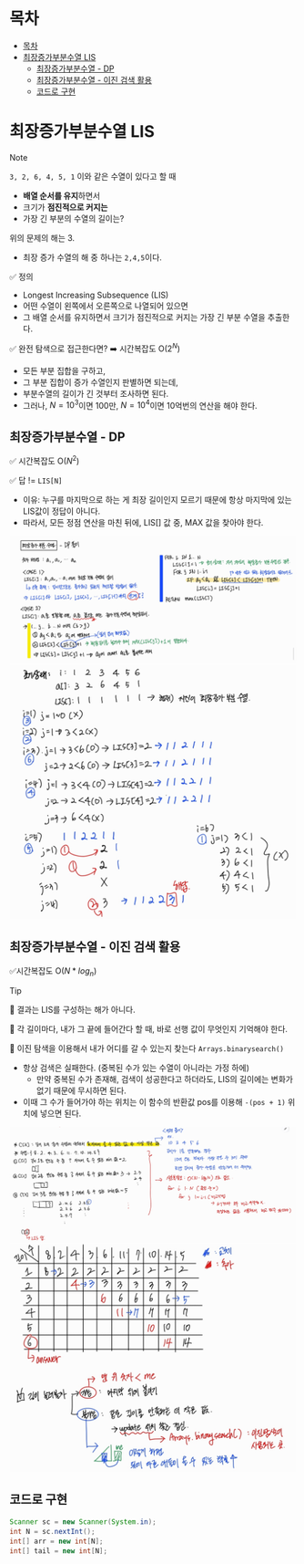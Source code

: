 # 목차 
- [목차](#목차)
- [최장증가부분수열 LIS](#최장증가부분수열-lis)
  - [최장증가부분수열 - DP](#최장증가부분수열---dp)
  - [최장증가부분수열 - 이진 검색 활용](#최장증가부분수열---이진-검색-활용)
  - [코드로 구현](#코드로-구현)


# 최장증가부분수열 LIS 

> [!note]
> `3, 2, 6, 4, 5, 1` 
> 이와 같은 수열이 있다고 할 때
> 
> - **배열 순서를 유지**하면서 
> - 크기가 **점진적으로 커지는** 
> - 가장 긴 부분의 수열의 길이는? 
>
> 위의 문제의 해는 3. 
> - 최장 증가 수열의 해 중 하나는 `2,4,5`이다. 

✅ 정의 
- Longest Increasing Subsequence (LIS)
- 어떤 수열이 왼쪽에서 오른쪽으로 나열되어 있으면 
- 그 배열 순서를 유지하면서 크기가 점진적으로 커지는 가장 긴 부분 수열을 추출한다. 

✅ 완전 탐색으로 접근한다면? ➡️ 시간복잡도 O($2^N$)
- 모든 부분 집합을 구하고, 
- 그 부분 집합이 증가 수열인지 판별하면 되는데, 
- 부분수열의 길이가 긴 것부터 조사하면 된다.  
- 그러나, $N = 10^3$이면 100만, $N = 10^4$이면 10억번의 연산을 해야 한다. 



## 최장증가부분수열 - DP 

✅ 시간복잡도 O($N^2$)

✅ 답 != `LIS[N]`
- 이유: 누구를 마지막으로 하는 게 최장 길이인지 모르기 때문에 항상 마지막에 있는 LIS값이 정답이 아니다. 
- 따라서, 모든 정점 연산을 마친 뒤에, LIS[] 값 중, MAX 값을 찾아야 한다. 

![alt text](img/img_최장증가부분수열_04.jpg)
![alt text](img/img_최장증가부분수열_03.jpg)



## 최장증가부분수열 - 이진 검색 활용 

✅시간복잡도 O($N*log_n$)

> [!tip]
>
> 📌 결과는 LIS를 구성하는 해가 아니다. 
>
> 📌 각 길이마다, 내가 그 끝에 들어간다 할 때, 바로 선행 값이 무엇인지 기억해야 한다. 
>
> 📌 이진 탐색을 이용해서 내가 어디를 갈 수 있는지 찾는다 `Arrays.binarysearch()` 
> - 항상 검색은 실패한다. (중복된 수가 있는 수열이 아니라는 가정 하에)
>   - 만약 중복된 수가 존재해, 검색이 성공한다고 하더라도, LIS의 길이에는 변화가 없기 때문에 무시하면 된다. 
> - 이때 그 수가 들어가야 하는 위치는 이 함수의 반환값 pos를 이용해 `-(pos + 1)` 위치에 넣으면 된다. 


![alt text](img/img_최장증가부분수열_02.jpg)
![alt text](img/img_최장증가부분수열_01.jpg)


## 코드로 구현 
```java
Scanner sc = new Scanner(System.in);
int N = sc.nextInt(); 
int[] arr = new int[N]; 
int[] tail = new int[N]; 
```